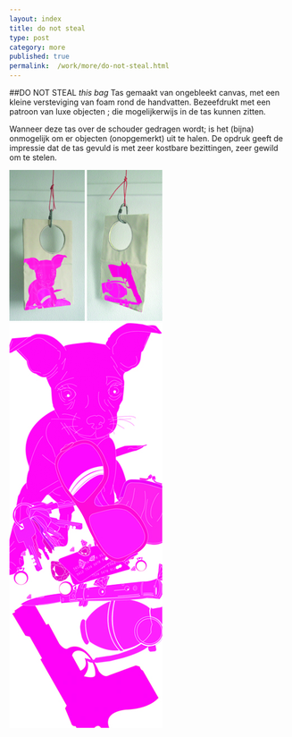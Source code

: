 ```yaml
---
layout: index
title: do not steal
type: post
category: more
published: true
permalink:  /work/more/do-not-steal.html
---
```

##DO NOT STEAL *this bag*
Tas gemaakt van ongebleekt canvas, met een kleine versteviging  van foam rond de handvatten.  Bezeefdrukt met een patroon van luxe objecten ; die mogelijkerwijs in de tas kunnen zitten.

Wanneer deze tas over de schouder gedragen wordt; is het (bijna) onmogelijk om er objecten (onopgemerkt) uit te halen.  De opdruk geeft de impressie dat de tas gevuld is met zeer kostbare bezittingen, zeer gewild om te stelen.

<a href="/img/donotsteal/front-tas.jpg" rel="lightbox"><img class="floatLeft" src="/img/donotsteal/front-tas.jpg" width="135px" /></a>
<a href="/img/donotsteal/back-tas.jpg" rel="lightbox"><img class="floatLeft" src="/img/donotsteal/back-tas.jpg" width="135px" /></a>
<img class="floatLeft" src="/img/donotsteal/illustratie-tas.jpg" />
